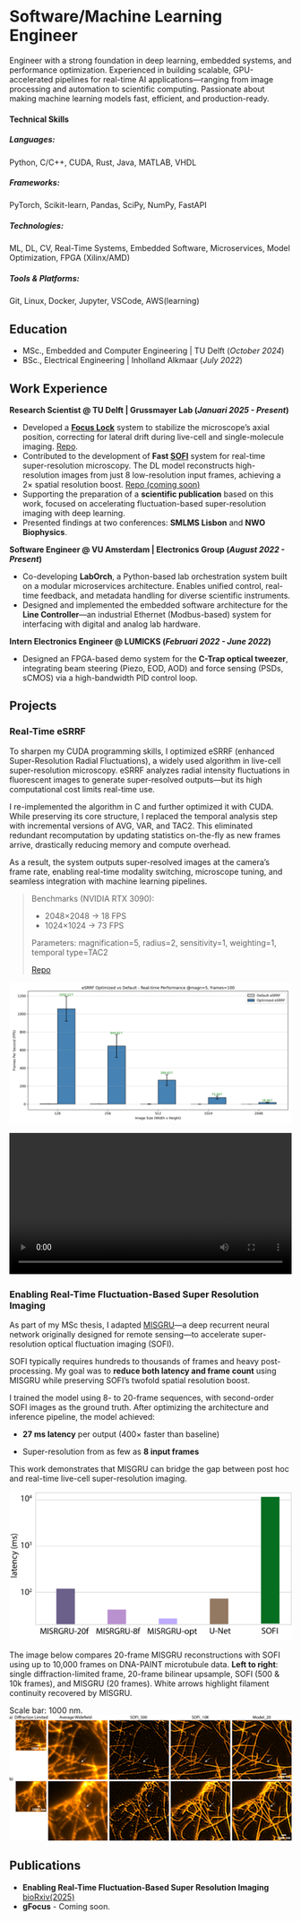 # Software/Machine Learning Engineer
Engineer with a strong foundation in deep learning, embedded systems, and performance optimization. Experienced in building scalable, GPU-accelerated pipelines for real-time AI applications—ranging from image processing and automation to scientific computing. Passionate about making machine learning models fast, efficient, and production-ready.


#### Technical Skills
##### Languages: 
Python, C/C++, CUDA, Rust, Java, MATLAB, VHDL  
##### Frameworks: 
PyTorch, Scikit-learn, Pandas, SciPy, NumPy, FastAPI  
##### Technologies: 
ML, DL, CV, Real-Time Systems, Embedded Software, Microservices, Model Optimization, FPGA (Xilinx/AMD)

##### Tools & Platforms: 
Git, Linux, Docker, Jupyter, VSCode, AWS(learning)  

## Education
- MSc., Embedded and Computer Engineering | TU Delft (_October 2024_)
- BSc., Electrical Engineering | Inholland Alkmaar (_July 2022_)

## Work Experience
**Research Scientist @ TU Delft | Grussmayer Lab (_Januari 2025 - Present_)**
- Developed a **[Focus Lock](https://ir.amolf.nl/pub/10774/16893publishedVersion.pdf)** system to stabilize the microscope’s axial position, correcting for lateral drift during live-cell and single-molecule imaging. [Repo](https://github.com/GrussmayerLab/gFocus). 
- Contributed to the development of **Fast [SOFI](https://en.wikipedia.org/wiki/Super-resolution_optical_fluctuation_imaging)** system for real-time super-resolution microscopy. The DL model reconstructs high-resolution images from just 8 low-resolution input frames, achieving a 2× spatial resolution boost. [Repo (coming soon)](https://github.com/GrussmayerLab/SOFI-MISRGRU) 
- Supporting the preparation of a **scientific publication** based on this work, focused on accelerating fluctuation-based super-resolution imaging with deep learning.
- Presented findings at two conferences: **SMLMS Lisbon** and **NWO Biophysics**.

**Software Engineer @ VU Amsterdam | Electronics Group (_August 2022 - Present_)**
- Co-developing **LabOrch**, a Python-based lab orchestration system built on a modular microservices architecture. Enables unified control, real-time feedback, and metadata handling for diverse scientific instruments.
- Designed and implemented the embedded software architecture for the **Line Controller**—an industrial Ethernet (Modbus-based) system for interfacing with digital and analog lab hardware.

**Intern Electronics Engineer @ LUMICKS (_Februari 2022 - June 2022_)**
-  Designed an FPGA-based demo system for the **C-Trap optical tweezer**, integrating beam steering (Piezo, EOD, AOD) and force sensing (PSDs, sCMOS) via a high-bandwidth PID control loop.

## Projects
### Real-Time eSRRF
To sharpen my CUDA programming skills, I optimized eSRRF (enhanced Super-Resolution Radial Fluctuations), a widely used algorithm in live-cell super-resolution microscopy. eSRRF analyzes radial intensity fluctuations in fluorescent images to generate super-resolved outputs—but its high computational cost limits real-time use.

I re-implemented the algorithm in C and further optimized it with CUDA. While preserving its core structure, I replaced the temporal analysis step with incremental versions of AVG, VAR, and TAC2. This eliminated redundant recomputation by updating statistics on-the-fly as new frames arrive, drastically reducing memory and compute overhead.

As a result, the system outputs super-resolved images at the camera’s frame rate, enabling real-time modality switching, microscope tuning, and seamless integration with machine learning pipelines.

> Benchmarks (NVIDIA RTX 3090):
> - 2048×2048 → 18 FPS
> - 1024×1024 → 73 FPS
> 
> Parameters: magnification=5, radius=2, sensitivity=1, weighting=1, temporal type=TAC2
>
> [Repo](https://github.com/Jelle1212/RT-eSRRF)

![optimized vs default eSRRF](assets/esrrf_comparison_plot.png)

<style>
  .responsive-video {
    width: 100%;
    height: auto;
    max-width: 800px;
  }
</style>

<video class="responsive-video" controls>
  <source src="/assets/output_res.mp4" type="video/mp4">
  Your browser does not support the video tag.
</video>


### Enabling Real-Time Fluctuation-Based Super Resolution Imaging
As part of my MSc thesis, I adapted [MISGRU](https://openaccess.thecvf.com/content_CVPRW_2020/papers/w11/Arefin_Multi-Image_Super-Resolution_for_Remote_Sensing_Using_Deep_Recurrent_Networks_CVPRW_2020_paper.pdf
)—a deep recurrent neural network originally designed for remote sensing—to accelerate super-resolution optical fluctuation imaging (SOFI).

SOFI typically requires hundreds to thousands of frames and heavy post-processing. My goal was to **reduce both latency and frame count** using MISGRU while preserving SOFI’s twofold spatial resolution boost.

I trained the model using 8- to 20-frame sequences, with second-order SOFI images as the ground truth. After optimizing the architecture and inference pipeline, the model achieved:

- **27 ms latency** per output (400× faster than baseline)

- Super-resolution from as few as **8 input frames**

This work demonstrates that MISGRU can bridge the gap between post hoc and real-time live-cell super-resolution imaging.

![Latency](assets/Ext6_Latency_compare512-1.png)

The image below compares 20-frame MISGRU reconstructions with SOFI using up to 10,000 frames on DNA-PAINT microtubule data.
**Left to right**: single diffraction-limited frame, 20-frame bilinear upsample, SOFI (500 & 10k frames), and MISGRU (20 frames).
White arrows highlight filament continuity recovered by MISGRU.

Scale bar: 1000 nm.
![microtubules](assets/results_exp2-1.png)
## Publications
- **Enabling Real-Time Fluctuation-Based Super Resolution Imaging**
[bioRxiv(2025)](https://www.biorxiv.org/content/10.1101/2025.06.05.658028v1)
- **gFocus** - Coming soon.

